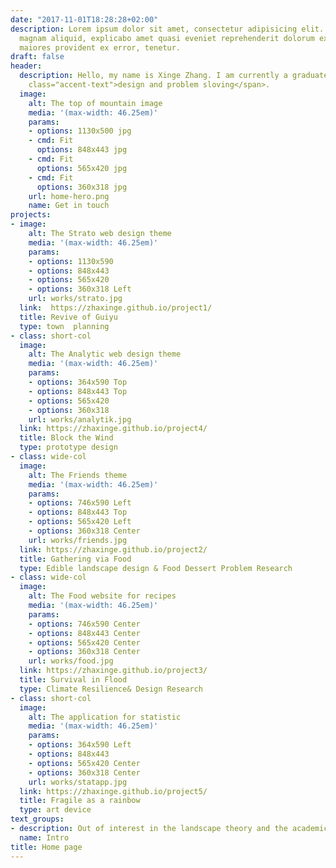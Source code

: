 ```yaml
---
date: "2017-11-01T18:28:28+02:00"
description: Lorem ipsum dolor sit amet, consectetur adipisicing elit. Dolor cumque
  magnam aliquid, explicabo amet quasi eveniet reprehenderit dolorum exercitationem
  maiores provident ex error, tenetur.
draft: false
header:
  description: Hello, my name is Xinge Zhang. I am currently a graduate student studying landscape architecture at penn. I'm keen on <span
    class="accent-text">design and problem sloving</span>.
  image:
    alt: The top of mountain image
    media: '(max-width: 46.25em)'
    params:
    - options: 1130x500 jpg
    - cmd: Fit
      options: 848x443 jpg
    - cmd: Fit
      options: 565x420 jpg
    - cmd: Fit
      options: 360x318 jpg
    url: home-hero.png
    name: Get in touch
projects:
- image:
    alt: The Strato web design theme
    media: '(max-width: 46.25em)'
    params:
    - options: 1130x590
    - options: 848x443
    - options: 565x420
    - options: 360x318 Left
    url: works/strato.jpg
  link:  https://zhaxinge.github.io/project1/
  title: Revive of Guiyu
  type: town  planning
- class: short-col
  image:
    alt: The Analytic web design theme
    media: '(max-width: 46.25em)'
    params:
    - options: 364x590 Top
    - options: 848x443 Top
    - options: 565x420
    - options: 360x318
    url: works/analytik.jpg
  link: https://zhaxinge.github.io/project4/
  title: Block the Wind
  type: prototype design
- class: wide-col
  image:
    alt: The Friends theme
    media: '(max-width: 46.25em)'
    params:
    - options: 746x590 Left
    - options: 848x443 Top
    - options: 565x420 Left
    - options: 360x318 Center
    url: works/friends.jpg
  link: https://zhaxinge.github.io/project2/
  title: Gathering via Food
  type: Edible landscape design & Food Dessert Problem Research
- class: wide-col
  image:
    alt: The Food website for recipes
    media: '(max-width: 46.25em)'
    params:
    - options: 746x590 Center
    - options: 848x443 Center
    - options: 565x420 Center
    - options: 360x318 Center
    url: works/food.jpg
  link: https://zhaxinge.github.io/project3/
  title: Survival in Flood
  type: Climate Resilience& Design Research
- class: short-col
  image:
    alt: The application for statistic
    media: '(max-width: 46.25em)'
    params:
    - options: 364x590 Left
    - options: 848x443
    - options: 565x420 Center
    - options: 360x318 Center
    url: works/statapp.jpg
  link: https://zhaxinge.github.io/project5/
  title: Fragile as a rainbow
  type: art device
text_groups:
- description: Out of interest in the landscape theory and the academic framework, I have read a sea of literature on such theories as landscape urbanism. I believe the landscape should build a complete ecological framework for cities, rather than being spaces in the literal sense, and should guide urban/regional development. Over the past four-year study, my design approach has  transformed from solely form-driven narratives to enage deeper inquiry through research, particularly that of <span class="default-text bold-text">adaptive design.</span>    In the future, I hope to stimulate the potential of data science in environmental design and planning decisions, and to explore the boundaries of urban ecological frameworks.
  name: Intro
title: Home page
---
```

